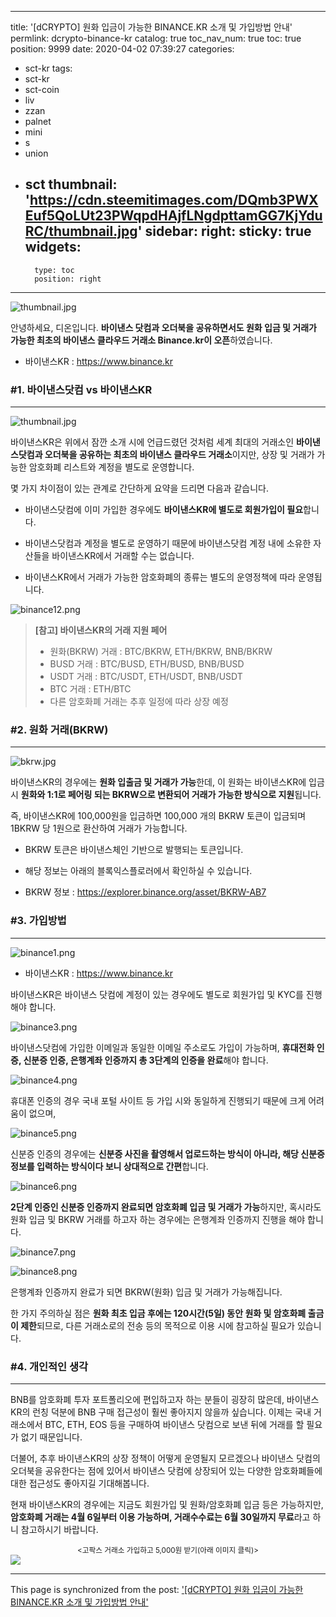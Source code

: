 
---
title: '[dCRYPTO] 원화 입금이 가능한 BINANCE.KR 소개 및 가입방법 안내'
permlink: dcrypto-binance-kr
catalog: true
toc_nav_num: true
toc: true
position: 9999
date: 2020-04-02 07:39:27
categories:
- sct-kr
tags:
- sct-kr
- sct-coin
- liv
- zzan
- palnet
- mini
- s
- union
- sct
thumbnail: 'https://cdn.steemitimages.com/DQmb3PWXEuf5QoLUt23PWqpdHAjfLNgdpttamGG7KjYduRC/thumbnail.jpg'
sidebar:
    right:
        sticky: true
widgets:
    -
        type: toc
        position: right
---


![thumbnail.jpg](https://cdn.steemitimages.com/DQmb3PWXEuf5QoLUt23PWqpdHAjfLNgdpttamGG7KjYduRC/thumbnail.jpg)

안녕하세요, 디온입니다. **바이낸스 닷컴과 오더북을 공유하면서도 원화 입금 및 거래가 가능한 최초의 바이낸스 클라우드 거래소 Binance.kr이 오픈**하였습니다.

- 바이낸스KR : https://www.binance.kr

### #1. 바이낸스닷컴 vs 바이낸스KR
---

![thumbnail.jpg](https://cdn.steemitimages.com/DQmb3PWXEuf5QoLUt23PWqpdHAjfLNgdpttamGG7KjYduRC/thumbnail.jpg)

바이낸스KR은 위에서 잠깐 소개 시에 언급드렸던 것처럼 세계 최대의 거래소인 **바이낸스닷컴과 오더북을 공유하는 최초의 바이낸스 클라우드 거래소**이지만, 상장 및 거래가 가능한 암호화폐 리스트와 계정을 별도로 운영합니다.

몇 가지 차이점이 있는 관계로 간단하게 요약을 드리면 다음과 같습니다.


- 바이낸스닷컴에 이미 가입한 경우에도 **바이낸스KR에 별도로 회원가입이 필요**합니다.

- 바이낸스닷컴과 계정을 별도로 운영하기 때문에 바이낸스닷컴 계정 내에 소유한 자산들을 바이낸스KR에서 거래할 수는 없습니다.

- 바이낸스KR에서 거래가 가능한 암호화폐의 종류는 별도의 운영정책에 따라 운영됩니다. 

![binance12.png](https://cdn.steemitimages.com/DQmNQcdc326JCaUtJGRnKDPLdAQxXScHn8eCgeANNL6vMQs/binance12.png)

> **[참고] 바이낸스KR의 거래 지원 페어**
> - 원화(BKRW) 거래 : BTC/BKRW, ETH/BKRW, BNB/BKRW
> - BUSD 거래 : BTC/BUSD, ETH/BUSD, BNB/BUSD
> - USDT 거래 : BTC/USDT, ETH/USDT, BNB/USDT
> - BTC 거래 : ETH/BTC
> - 다른 암호화폐 거래는 추후 일정에 따라 상장 예정

### #2. 원화 거래(BKRW)
---
![bkrw.jpg](https://cdn.steemitimages.com/DQmSCas813kCfxYmTMAziF9RvXQcaTFduP5iq9CmG6VXzo4/bkrw.jpg)

바이낸스KR의 경우에는 **원화 입출금 및 거래가 가능**한데, 이 원화는 바이낸스KR에 입금 시 **원화와 1:1로 페어링 되는 BKRW으로 변환되어 거래가 가능한 방식으로 지원**됩니다. 

즉, 바이낸스KR에 100,000원을 입금하면 100,000 개의 BKRW 토큰이 입금되며 1BKRW 당 1원으로 환산하여 거래가 가능합니다.

- BKRW 토큰은 바이낸스체인 기반으로 발행되는 토큰입니다.

- 해당 정보는 아래의 블록익스플로러에서 확인하실 수 있습니다.

- BKRW 정보 : https://explorer.binance.org/asset/BKRW-AB7

### #3. 가입방법
---
![binance1.png](https://cdn.steemitimages.com/DQmTzpCzRLhnryjgMXM7EbcSBiXXHVqPFH1FU3visoiAHtt/binance1.png)

- 바이낸스KR : https://www.binance.kr

바이낸스KR은 바이낸스 닷컴에 계정이 있는 경우에도 별도로 회원가입 및 KYC를 진행해야 합니다. 

![binance3.png](https://cdn.steemitimages.com/DQmPiiBfZno79pwZgbUa7ogsjvWi3AsyYq3isKfNxxmF6mN/binance3.png)

바이낸스닷컴에 가입한 이메일과 동일한 이메일 주소로도 가입이 가능하며, **휴대전화 인증, 신분증 인증, 은행계좌 인증까지 총 3단계의 인증을 완료**해야 합니다. 

![binance4.png](https://cdn.steemitimages.com/DQmTFLT7kY6U7XCa945BxRgDGWEffx76RgUbctgwAibZCH6/binance4.png)

휴대폰 인증의 경우 국내 포털 사이트 등 가입 시와 동일하게 진행되기 때문에 크게 어려움이 없으며,

![binance5.png](https://cdn.steemitimages.com/DQmZN6XePa4G39dxHDpFuiH13ZjwZcgBJFirdvnwwAJ4ewk/binance5.png)

신분증 인증의 경우에는 **신분증 사진을 촬영해서 업로드하는 방식이 아니라, 해당 신분증 정보를 입력하는 방식이다 보니 상대적으로 간편**합니다.

![binance6.png](https://cdn.steemitimages.com/DQmQxUmNDmVSMRKqb3shUg5AU4PB28GuCYaqDXb4EF49g7a/binance6.png)

**2단계 인증인 신분증 인증까지 완료되면 암호화폐 입금 및 거래가 가능**하지만, 혹시라도 원화 입금 및 BKRW 거래를 하고자 하는 경우에는 은행계좌 인증까지 진행을 해야 합니다.

![binance7.png](https://cdn.steemitimages.com/DQmVUZJMgY4qRvBjdaqc7FrDfQcZtx62fUFzsnjzDvd7enX/binance7.png)


![binance8.png](https://cdn.steemitimages.com/DQmaVb3PjaHh9oExzigVG2k6HKyYU26zQ8XjNWeaLh8oeg2/binance8.png)

은행계좌 인증까지 완료가 되면 BKRW(원화) 입금 및 거래가 가능해집니다.

한 가지 주의하실 점은 **원화 최초 입금 후에는 120시간(5일) 동안 원화 및 암호화폐 출금이 제한**되므로, 다른 거래소로의 전송 등의 목적으로 이용 시에 참고하실 필요가 있습니다.

### #4. 개인적인 생각
---

BNB를 암호화폐 투자 포트폴리오에 편입하고자 하는 분들이 굉장히 많은데, 바이낸스KR의 런칭 덕분에 BNB 구매 접근성이 훨씬 좋아지지 않을까 싶습니다. 이제는 국내 거래소에서 BTC, ETH, EOS 등을 구매하여 바이낸스 닷컴으로 보낸 뒤에 거래를 할 필요가 없기 때문입니다.

더불어, 추후 바이낸스KR의 상장 정책이 어떻게 운영될지 모르겠으나 바이낸스 닷컴의 오더북을 공유한다는 점에 있어서 바이낸스 닷컴에 상장되어 있는 다양한 암호화폐들에 대한 접근성도 좋아지길 기대해봅니다.

현재 바이낸스KR의 경우에는 지금도 회원가입 및 원화/암호화폐 입금 등은 가능하지만, **암호화폐 거래는 4월 6일부터 이용 가능하며, 거래수수료는 6월 30일까지 무료**라고 하니 참고하시기 바랍니다.


<center><sub><고팍스 거래소 가입하고 5,000원 받기(아래 이미지 클릭)></sub></center>
<a href="https://www.gopax.co.kr/signup?refCode=D2T67G"><img src="https://cdn.steemitimages.com/DQmfPE882BJvYDPHKRKMY1afsQVsDjyPGpL4i7iDZCpzp89/gopax%20banner.png"></a>

- - -

This page is synchronized from the post: ['[dCRYPTO] 원화 입금이 가능한 BINANCE.KR 소개 및 가입방법 안내'](https://steemit.com/@donekim/dcrypto-binance-kr)
